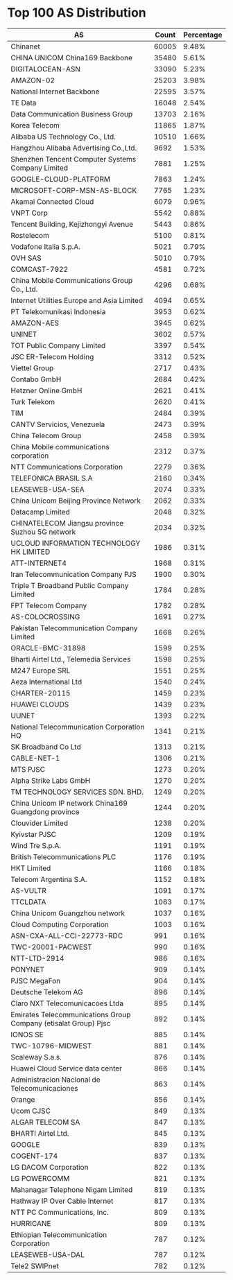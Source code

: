 # Top 100 AS Distribution
| AS | Count | Percentage |
|----|----|----|
| Chinanet | 60005 | 9.48% |
| CHINA UNICOM China169 Backbone | 35480 | 5.61% |
| DIGITALOCEAN-ASN | 33090 | 5.23% |
| AMAZON-02 | 25203 | 3.98% |
| National Internet Backbone | 22595 | 3.57% |
| TE Data | 16048 | 2.54% |
| Data Communication Business Group | 13703 | 2.16% |
| Korea Telecom | 11865 | 1.87% |
| Alibaba US Technology Co., Ltd. | 10510 | 1.66% |
| Hangzhou Alibaba Advertising Co.,Ltd. | 9692 | 1.53% |
| Shenzhen Tencent Computer Systems Company Limited | 7881 | 1.25% |
| GOOGLE-CLOUD-PLATFORM | 7863 | 1.24% |
| MICROSOFT-CORP-MSN-AS-BLOCK | 7765 | 1.23% |
| Akamai Connected Cloud | 6079 | 0.96% |
| VNPT Corp | 5542 | 0.88% |
| Tencent Building, Kejizhongyi Avenue | 5443 | 0.86% |
| Rostelecom | 5100 | 0.81% |
| Vodafone Italia S.p.A. | 5021 | 0.79% |
| OVH SAS | 5010 | 0.79% |
| COMCAST-7922 | 4581 | 0.72% |
| China Mobile Communications Group Co., Ltd. | 4296 | 0.68% |
| Internet Utilities Europe and Asia Limited | 4094 | 0.65% |
| PT Telekomunikasi Indonesia | 3953 | 0.62% |
| AMAZON-AES | 3945 | 0.62% |
| UNINET | 3602 | 0.57% |
| TOT Public Company Limited | 3397 | 0.54% |
| JSC ER-Telecom Holding | 3312 | 0.52% |
| Viettel Group | 2717 | 0.43% |
| Contabo GmbH | 2684 | 0.42% |
| Hetzner Online GmbH | 2621 | 0.41% |
| Turk Telekom | 2620 | 0.41% |
| TIM | 2484 | 0.39% |
| CANTV Servicios, Venezuela | 2473 | 0.39% |
| China Telecom Group | 2458 | 0.39% |
| China Mobile communications corporation | 2312 | 0.37% |
| NTT Communications Corporation | 2279 | 0.36% |
| TELEFONICA BRASIL S.A | 2160 | 0.34% |
| LEASEWEB-USA-SEA | 2074 | 0.33% |
| China Unicom Beijing Province Network | 2062 | 0.33% |
| Datacamp Limited | 2048 | 0.32% |
| CHINATELECOM Jiangsu province Suzhou 5G network | 2034 | 0.32% |
| UCLOUD INFORMATION TECHNOLOGY HK LIMITED | 1986 | 0.31% |
| ATT-INTERNET4 | 1968 | 0.31% |
| Iran Telecommunication Company PJS | 1900 | 0.30% |
| Triple T Broadband Public Company Limited | 1784 | 0.28% |
| FPT Telecom Company | 1782 | 0.28% |
| AS-COLOCROSSING | 1691 | 0.27% |
| Pakistan Telecommunication Company Limited | 1668 | 0.26% |
| ORACLE-BMC-31898 | 1599 | 0.25% |
| Bharti Airtel Ltd., Telemedia Services | 1598 | 0.25% |
| M247 Europe SRL | 1551 | 0.25% |
| Aeza International Ltd | 1540 | 0.24% |
| CHARTER-20115 | 1459 | 0.23% |
| HUAWEI CLOUDS | 1439 | 0.23% |
| UUNET | 1393 | 0.22% |
| National Telecommunication Corporation HQ | 1341 | 0.21% |
| SK Broadband Co Ltd | 1313 | 0.21% |
| CABLE-NET-1 | 1306 | 0.21% |
| MTS PJSC | 1273 | 0.20% |
| Alpha Strike Labs GmbH | 1270 | 0.20% |
| TM TECHNOLOGY SERVICES SDN. BHD. | 1249 | 0.20% |
| China Unicom IP network China169 Guangdong province | 1244 | 0.20% |
| Clouvider Limited | 1238 | 0.20% |
| Kyivstar PJSC | 1209 | 0.19% |
| Wind Tre S.p.A. | 1191 | 0.19% |
| British Telecommunications PLC | 1176 | 0.19% |
| HKT Limited | 1166 | 0.18% |
| Telecom Argentina S.A. | 1152 | 0.18% |
| AS-VULTR | 1091 | 0.17% |
| TTCLDATA | 1063 | 0.17% |
| China Unicom Guangzhou network | 1037 | 0.16% |
| Cloud Computing Corporation | 1003 | 0.16% |
| ASN-CXA-ALL-CCI-22773-RDC | 991 | 0.16% |
| TWC-20001-PACWEST | 990 | 0.16% |
| NTT-LTD-2914 | 986 | 0.16% |
| PONYNET | 909 | 0.14% |
| PJSC MegaFon | 904 | 0.14% |
| Deutsche Telekom AG | 896 | 0.14% |
| Claro NXT Telecomunicacoes Ltda | 895 | 0.14% |
| Emirates Telecommunications Group Company (etisalat Group) Pjsc | 892 | 0.14% |
| IONOS SE | 885 | 0.14% |
| TWC-10796-MIDWEST | 881 | 0.14% |
| Scaleway S.a.s. | 876 | 0.14% |
| Huawei Cloud Service data center | 866 | 0.14% |
| Administracion Nacional de Telecomunicaciones | 863 | 0.14% |
| Orange | 856 | 0.14% |
| Ucom CJSC | 849 | 0.13% |
| ALGAR TELECOM SA | 847 | 0.13% |
| BHARTI Airtel Ltd. | 845 | 0.13% |
| GOOGLE | 839 | 0.13% |
| COGENT-174 | 837 | 0.13% |
| LG DACOM Corporation | 822 | 0.13% |
| LG POWERCOMM | 821 | 0.13% |
| Mahanagar Telephone Nigam Limited | 819 | 0.13% |
| Hathway IP Over Cable Internet | 817 | 0.13% |
| NTT PC Communications, Inc. | 809 | 0.13% |
| HURRICANE | 809 | 0.13% |
| Ethiopian Telecommunication Corporation | 787 | 0.12% |
| LEASEWEB-USA-DAL | 787 | 0.12% |
| Tele2 SWIPnet | 782 | 0.12% |
